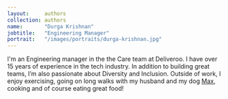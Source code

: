 ```yaml
---
layout:     authors
collection: authors
name:       "Durga Krishnan"
jobtitle:   "Engineering Manager"
portrait:   "/images/portraits/durga-krishnan.jpg"
---
```

I'm an Engineering manager in the the Care team at Deliveroo. I have over 15 years of experience in the tech industry. In addition to building great teams, I’m also passionate about Diversity and Inclusion. Outside of work, I enjoy exercising, going on long walks with my husband and my dog [Max](https://www.instagram.com/max.the.fox.red.lab/), cooking and of course eating great food!